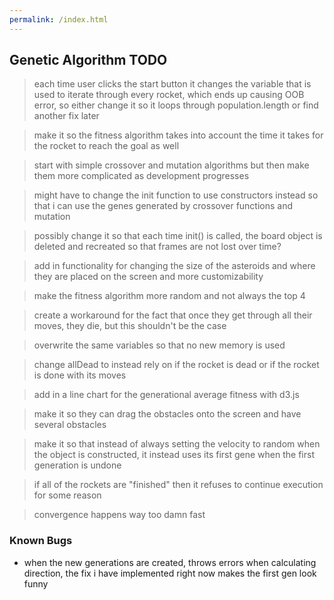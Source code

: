 ```yaml
---
permalink: /index.html
---
```


## Genetic Algorithm TODO

> each time user clicks the start button it changes the variable that is used to iterate through every rocket, which ends
> up causing OOB error, so either change it so it loops through population.length or find another fix later

> make it so the fitness algorithm takes into account the time it takes for the rocket to reach the goal as well

> start with simple crossover and mutation algorithms but then make them more complicated as development progresses

> might have to change the init function to use constructors instead so that i can use the genes generated by crossover functions and mutation

> possibly change it so that each time init() is called, the board object is deleted and recreated so that frames are not lost over time?

> add in functionality for changing the size of the asteroids and where they are placed on the screen
> and more customizability

> make the fitness algorithm more random and not always the top 4

> create a workaround for the fact that once they get through all their moves, they die, but this shouldn't be the case

> overwrite the same variables so that no new memory is used

> change allDead to instead rely on if the rocket is dead or if the rocket is done with its moves

> add in a line chart for the generational average fitness with d3.js

> make it so they can drag the obstacles onto the screen and have several obstacles

> make it so that instead of always setting the velocity to random when the object is constructed, it instead uses its first gene when the first generation is undone

> if all of the rockets are "finished" then it refuses to continue execution for some reason

> convergence happens way too damn fast

### Known Bugs

- when the new generations are created, throws errors when calculating direction, the fix i have implemented right now makes the first gen look funny
